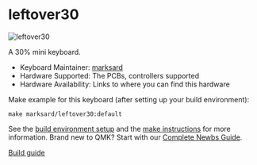 # leftover30

![leftover30](https://raw.githubusercontent.com/marksard/Keyboards/master/_image/_leftover30.jpg)

A 30% mini keyboard.

* Keyboard Maintainer: [marksard](https://github.com/marksard)
* Hardware Supported: The PCBs, controllers supported
* Hardware Availability: Links to where you can find this hardware

Make example for this keyboard (after setting up your build environment):

    make marksard/leftover30:default

See the [build environment setup](https://docs.qmk.fm/#/getting_started_build_tools) and the [make instructions](https://docs.qmk.fm/#/getting_started_make_guide) for more information. Brand new to QMK? Start with our [Complete Newbs Guide](https://docs.qmk.fm/#/newbs).

[Build guide](https://github.com/marksard/Keyboards/blob/master/leftover30/documents/leftover30_buildguide.md)  
